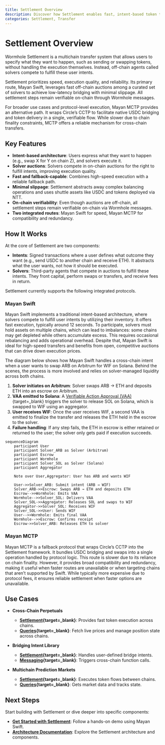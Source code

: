 ```yaml
---
title: Settlement Overview
description: Discover how Settlement enables fast, intent-based token transfers across chains using a unified system of solver auctions and integrated execution routes.
categories: Settlement, Transfer
---
```


# Settlement Overview 

Wormhole Settlement is a multichain transfer system that allows users to specify what they want to happen, such as sending or swapping tokens, without handling the execution themselves. Instead, off-chain agents called solvers compete to fulfill these user intents.

Settlement prioritizes speed, execution quality, and reliability. Its primary route, Mayan Swift, leverages fast off-chain auctions among a curated set of solvers to achieve low-latency bridging with minimal slippage. All settlement steps remain verifiable on-chain through Wormhole messages. 

For broader use cases and protocol-level execution, Mayan MCTP provides an alternative path. It wraps Circle’s CCTP to facilitate native USDC bridging and token delivery in a single, verifiable flow. While slower due to chain finality constraints, MCTP offers a reliable mechanism for cross-chain transfers.

## Key Features

- **Intent-based architecture**: Users express what they want to happen (e.g., swap X for Y on chain Z), and solvers execute it.
- **Solver auctions**: Solvers compete in on-chain auctions for the right to fulfill intents, improving execution quality.
- **Fast and fallback-capable**: Combines high-speed execution with a reliable fallback path.
- **Minimal slippage**: Settlement abstracts away complex balancing operations and uses shuttle assets like USDC and tokens deployed via NTT.
- **On-chain verifiability**: Even though auctions are off-chain, all settlement steps remain verifiable on-chain via Wormhole messages.
- **Two integrated routes**: Mayan Swift for speed, Mayan MCTP for compatibility and redundancy.

## How It Works

At the core of Settlement are two components:

- **Intents**: Signed transactions where a user defines what outcome they want (e.g., send USDC to another chain and receive ETH). It abstracts what the user wants, not how it should be executed.
- **Solvers**: Third-party agents that compete in auctions to fulfill these intents. They front capital, perform swaps or transfers, and receive fees in return.

Settlement currently supports the following integrated protocols.

### Mayan Swift

Mayan Swift implements a traditional intent-based architecture, where solvers compete to fulfill user intents by utilizing their inventory. It offers fast execution, typically around 12 seconds. To participate, solvers must hold assets on multiple chains, which can lead to imbalances: some chains may get depleted while others accumulate excess. This requires occasional rebalancing and adds operational overhead. Despite that, Mayan Swift is ideal for high-speed transfers and benefits from open, competitive auctions that can drive down execution prices.

The diagram below shows how Mayan Swift handles a cross-chain intent when a user wants to swap ARB on Arbitrum for WIF on Solana. Behind the scenes, the process is more involved and relies on solver-managed liquidity across both chains.

1. **Solver initiates on Arbitrum**: Solver swaps ARB → ETH and deposits ETH into an escrow on Arbitrum.
2. **VAA emitted to Solana**: A [Verifiable Action Approval (VAA)](/docs/protocol/infrastructure/vaas/){target=\_blank} triggers the solver to release SOL on Solana, which is swapped to WIF using an aggregator.
3. **User receives WIF**: Once the user receives WIF, a second VAA is emitted to finalize the transfer and releases the ETH held in the escrow to the solver.
4. **Failure handling**: If any step fails, the ETH in escrow is either retained or returned to the user; the solver only gets paid if execution succeeds.

```mermaid
sequenceDiagram
    participant User
    participant Solver_ARB as Solver (Arbitrum)
    participant Escrow
    participant Wormhole
    participant Solver_SOL as Solver (Solana)
    participant Aggregator

    Note over User,Aggregator: User has ARB and wants WIF

    User->>Solver_ARB: Submit intent (ARB → WIF)
    Solver_ARB->>Escrow: Swaps ARB → ETH and deposits ETH
    Escrow-->>Wormhole: Emits VAA
    Wormhole-->>Solver_SOL: Delivers VAA
    Solver_SOL->>Aggregator: Releases SOL and swaps to WIF
    Aggregator->>Solver_SOL: Receives WIF
    Solver_SOL->>User: Sends WIF
    User-->>Wormhole: Emits final VAA
    Wormhole-->>Escrow: Confirms receipt
    Escrow->>Solver_ARB: Releases ETH to solver
```

### Mayan MCTP

Mayan MCTP is a fallback protocol that wraps Circle’s CCTP into the Settlement framework. It bundles USDC bridging and swaps into a single operation handled by protocol logic. This route is slower due to its reliance on chain finality. However, it provides broad compatibility and redundancy, making it useful when faster routes are unavailable or when targeting chains that aren’t supported by Swift. While typically more expensive due to protocol fees, it ensures reliable settlement when faster options are unavailable.

## Use Cases

- **Cross-Chain Perpetuals** 

    - **[Settlement](/docs/products/settlement/get-started/){target=\_blank}**: Provides fast token execution across chains.
    - **[Queries](/docs/products/queries/overview/){target=\_blank}**: Fetch live prices and manage position state across chains.

- **Bridging Intent Library**

    - **[Settlement](/docs/products/settlement/get-started/){target=\_blank}**: Handles user-defined bridge intents.
    - **[Messaging](/docs/products/messaging/overview/){target=\_blank}**: Triggers cross-chain function calls.

- **Multichain Prediction Markets**

    - **[Settlement](/docs/products/settlement/get-started/){target=\_blank}**: Executes token flows between chains.
    - **[Queries](/docs/products/queries/overview/){target=\_blank}**: Gets market data and tracks state.

## Next Steps

Start building with Settlement or dive deeper into specific components:

- **[Get Started with Settlement](/docs/products/settlement/get-started/)**: Follow a hands-on demo using Mayan Swift.
- **[Architecture Documentation](/docs/products/settlement/concepts/architecture/)**: Explore the Settlement architecture and components.